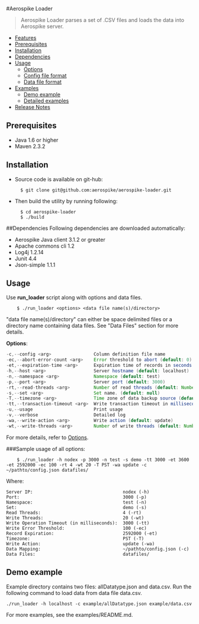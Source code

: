 #Aerospike Loader
> Aerospike Loader parses a set of .CSV files and loads the data into Aerospike server.

- [Features](doc/features.md)
- [Prerequisites](#Prerequisites)
- [Installation](#Installation)
- [Dependencies](#Dependencies)
- [Usage](#Usage)
    - [Options](doc/options.md)
    - [Config file format](doc/configformat.md)
    - [Data file format](doc/datafileformat.md)
- [Examples](doc/examples.md)
    - [Demo example](#demoexample)
    - [Detailed examples](doc/examples.md)
- [Release Notes](doc/releasenotes.md)

<a name="Prerequisites"></a>
## Prerequisites
* Java 1.6 or higher
* Maven 2.3.2

<a name="Installation"></a>
## Installation
* Source code is available on git-hub:

        $ git clone git@github.com:aerospike/aerospike-loader.git

* Then build the utility by running following:

        $ cd aerospike-loader
        $ ./build

<a name="Dependencies"></a>
##Dependencies
Following dependencies are downloaded automatically:
* Aerospike Java client 3.1.2 or greater
* Apache commons cli 1.2
* Log4j 1.2.14
* Junit 4.4
* Json-simple 1.1.1

<a name="Usage"></a>
## Usage
Use **run_loader** script along with options and data files.  
    
        $ ./run_loader <options> <data file name(s)/directory>
"data file name(s)/directory" can either be space delimited files or a directory name containing data files. See "Data Files" section for more details.

__Options__:

``` java
-c,--config <arg>                Column definition file name
-ec,--abort-error-count <arg>    Error threshold to abort (default: 0)
-et,--expiration-time <arg>      Expiration time of records in seconds (default: never expire)
-h,--host <arg>                  Server hostname (default: localhost)
-n,--namespace <arg>             Namespace (default: test)
-p,--port <arg>                  Server port (default: 3000)
-rt,--read-threads <arg>         Number of read threads (default: Number of cores * 1)
-s,--set <arg>                   Set name. (default: null)
-T,--timezone <arg>              Time zone of data backup source (default: local timezone)
-tt,--transaction-timeout <arg>  Write transaction timeout in milliseconds(default: No timeout)
-u,--usage                       Print usage
-v,--verbose                     Detailed log
-wa,--write-action <arg>         Write action (default: update)
-wt,--write-threads <arg>        Number of write threads (default: Number of cores * 5)
```

For more details, refer to [Options](doc/options.md).

###Sample usage of all options:

        $ ./run_loader -h nodex -p 3000 -n test -s demo -tt 3000 -et 3600 -et 2592000 -ec 100 -rt 4 -wt 20 -T PST -wa update -c ~/pathto/config.json datafiles/

Where:

```
Server IP:                                  nodex (-h)
Port:                                       3000 (-p)
Namespace:                                  test (-n) 
Set:                                        demo (-s)
Read Threads:                               4 (-rt)
Write Threads:                              20 (-wt)
Write Operation Timeout (in milliseconds):  3000 (-tt)
Write Error Threshold:                      100 (-ec)
Record Expiration:                          2592000 (-et)
Timezone:                                   PST (-T)
Write Action:                               update (-wa) 
Data Mapping:                               ~/pathto/config.json (-c)
Data Files:                                 datafiles/
```

<a name="demoexample"></a>
## Demo example
Example directory contains two files: allDatatype.json and data.csv. Run the following command to load data from data file data.csv.

    ./run_loader -h localhost -c example/allDatatype.json example/data.csv

For more examples, see the examples/README.md.
